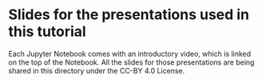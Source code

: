 # Slides for the presentations used in this tutorial

Each Jupyter Notebook comes with an introductory video, which is linked on the top of the Notebook.
All the slides for those presentations are being shared in this directory under the CC-BY 4.0 License.
